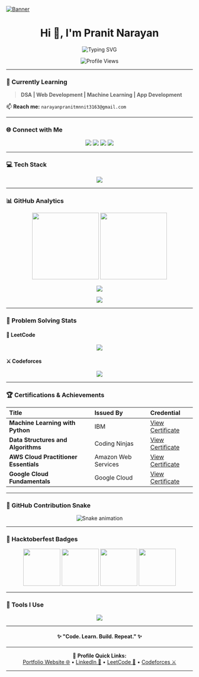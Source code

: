 [![Banner](https://user-images.githubusercontent.com/74038190/225813708-98b745f2-7d22-48cf-9150-083f1b00d6c9.gif)](https://user-images.githubusercontent.com/74038190/225813708-98b745f2-7d22-48cf-9150-083f1b00d6c9.gif)

<h1 align="center">Hi 👋, I'm Pranit Narayan</h1>

<p align="center">
  <img src="https://readme-typing-svg.herokuapp.com?font=Fira+Code&size=25&pause=1000&color=F7D745&center=true&vCenter=true&width=600&lines=Full-Stack+Developer;Problem+Solver;800%2B+DSA+Problems+Solved;AI%2FML+Enthusiast;Agentic+AI+Explorer" alt="Typing SVG" />
</p>

<p align="center">
  <img src="https://komarev.com/ghpvc/?username=pranit27-debug&label=Profile%20Views&color=0e75b6&style=flat" alt="Profile Views" />
</p>

---

### 🌱 Currently Learning
> **DSA | Web Development | Machine Learning | App Development**

📫 **Reach me:** `narayanpranitmnnit3163@gmail.com`

---

### 🌐 Connect with Me
<p align="center">
  <a href="https://leetcode.com/u/pranitnarayan27/" target="_blank"><img src="https://img.shields.io/badge/LeetCode-FE7A16?style=for-the-badge&logo=leetcode&logoColor=white"/></a>
  <a href="https://codeforces.com/profile/pranit27" target="_blank"><img src="https://img.shields.io/badge/Codeforces-445f9d?style=for-the-badge&logo=codeforces&logoColor=white"/></a>
  <a href="https://linkedin.com/in/pranit-narayan" target="_blank"><img src="https://img.shields.io/badge/LinkedIn-0077B5?style=for-the-badge&logo=linkedin&logoColor=white"/></a>
  <a href="mailto:narayanpranitmnnit3163@gmail.com" target="_blank"><img src="https://img.shields.io/badge/Gmail-D14836?style=for-the-badge&logo=gmail&logoColor=white"/></a>
</p>

---

### 💻 Tech Stack
<p align="center">
  <img src="https://skillicons.dev/icons?i=cpp,java,py,js,ts,react,html,css,nodejs,express,mongodb,flask,django,tailwind,docker,git,github,linux,aws,gcp,tensorflow,pytorch,opencv,postman" />
</p>

---

### 📊 GitHub Analytics
<p align="center">
  <img src="https://github-readme-stats.vercel.app/api?username=pranit27-debug&show_icons=true&theme=tokyonight&hide_border=true" height="180"/>
  <img src="https://github-readme-streak-stats.herokuapp.com/?user=pranit27-debug&theme=tokyonight&hide_border=true" height="180"/>
</p>

<p align="center">
  <img src="https://github-profile-summary-cards.vercel.app/api/cards/profile-details?username=pranit27-debug&theme=tokyonight" />
</p>

<p align="center">
  <img src="https://github-readme-activity-graph.vercel.app/graph?username=pranit27-debug&theme=react-dark&hide_border=true&area=true" />
</p>

---

### 🧩 Problem Solving Stats

#### 🧠 LeetCode
<p align="center">
  <img src="https://leetcard.jacoblin.cool/pranitnarayan27?theme=dark&font=Fira%20Code&ext=contest&border=0&radius=10&width=600" />
</p>

#### ⚔️ Codeforces
<p align="center">
  <img src="https://codeforces-readme-stats.vercel.app/api/card?username=pranit27&theme=tokyonight&force_username=true" />
</p>

---

### 🏆 Certifications & Achievements

| Title | Issued By | Credential |
|:------|:-----------|:------------|
| **Machine Learning with Python** | IBM | [View Certificate](https://www.coursera.org/account/accomplishments/verify/XXXXXX) |
| **Data Structures and Algorithms** | Coding Ninjas | [View Certificate](https://certificate.codingninjas.com/XXXXXX) |
| **AWS Cloud Practitioner Essentials** | Amazon Web Services | [View Certificate](https://aws.amazon.com/certification/) |
| **Google Cloud Fundamentals** | Google Cloud | [View Certificate](https://www.cloudskillsboost.google/public_profiles) |

---

### 🐍 GitHub Contribution Snake
<p align="center">
  <img src="https://raw.githubusercontent.com/satty0104/satty0104/output/github-contribution-grid-snake-dark.svg?palette=github-dark" alt="Snake animation" />
</p>

---

### 🎉 Hacktoberfest Badges
<p align="center">
  <img src="https://github.com/user-attachments/assets/f6b089cc-0860-407f-b99d-8271ad42aec0" width="100" />
  <img src="https://github.com/user-attachments/assets/6da03b20-50cb-4eb5-a5d8-47e8fa3c4203" width="100" />
  <img src="https://github.com/user-attachments/assets/fce215bd-bccd-4bf1-b799-cdd1b8732da0" width="100" />
  <img src="https://github.com/user-attachments/assets/a74b85d1-bdd2-4c4f-b149-f72bfbd84a4a" width="100" />
</p>

---

### 🧰 Tools I Use
<p align="center">
  <img src="https://skillicons.dev/icons?i=vscode,figma,git,github,postman,notion,replit,vercel,netlify,androidstudio" />
</p>

---

<h4 align="center">✨ "Code. Learn. Build. Repeat." ✨</h4>

---

<div align="center">
  
  🔗 **Profile Quick Links:**  
  [Portfolio Website 🌐](#) • [LinkedIn 💼](https://linkedin.com/in/pranit-narayan) • [LeetCode 🧩](https://leetcode.com/u/pranitnarayan27/) • [Codeforces ⚔️](https://codeforces.com/profile/pranit27)

</div>

---
